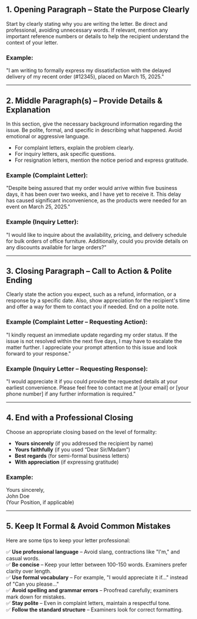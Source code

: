 ## 1. Opening Paragraph – State the Purpose Clearly

Start by clearly stating why you are writing the letter. Be direct and professional, avoiding unnecessary words. If relevant, mention any important reference numbers or details to help the recipient understand the context of your letter.

### Example:
"I am writing to formally express my dissatisfaction with the delayed delivery of my recent order (#12345), placed on March 15, 2025."

---

## 2. Middle Paragraph(s) – Provide Details & Explanation

In this section, give the necessary background information regarding the issue. Be polite, formal, and specific in describing what happened. Avoid emotional or aggressive language. 

- For complaint letters, explain the problem clearly.
- For inquiry letters, ask specific questions.
- For resignation letters, mention the notice period and express gratitude.

### Example (Complaint Letter):
"Despite being assured that my order would arrive within five business days, it has been over two weeks, and I have yet to receive it. This delay has caused significant inconvenience, as the products were needed for an event on March 25, 2025."

### Example (Inquiry Letter):
"I would like to inquire about the availability, pricing, and delivery schedule for bulk orders of office furniture. Additionally, could you provide details on any discounts available for large orders?"

---

## 3. Closing Paragraph – Call to Action & Polite Ending

Clearly state the action you expect, such as a refund, information, or a response by a specific date. Also, show appreciation for the recipient's time and offer a way for them to contact you if needed. End on a polite note.

### Example (Complaint Letter – Requesting Action):
"I kindly request an immediate update regarding my order status. If the issue is not resolved within the next five days, I may have to escalate the matter further. I appreciate your prompt attention to this issue and look forward to your response."

### Example (Inquiry Letter – Requesting Response):
"I would appreciate it if you could provide the requested details at your earliest convenience. Please feel free to contact me at [your email] or [your phone number] if any further information is required."

---

## 4. End with a Professional Closing

Choose an appropriate closing based on the level of formality:

- **Yours sincerely** (if you addressed the recipient by name)
- **Yours faithfully** (if you used “Dear Sir/Madam”)
- **Best regards** (for semi-formal business letters)
- **With appreciation** (if expressing gratitude)

### Example:
Yours sincerely,  
John Doe  
(Your Position, if applicable)

---

## 5. Keep It Formal & Avoid Common Mistakes

Here are some tips to keep your letter professional:

✅ **Use professional language** – Avoid slang, contractions like "I'm," and casual words.  
✅ **Be concise** – Keep your letter between 100-150 words. Examiners prefer clarity over length.  
✅ **Use formal vocabulary** – For example, "I would appreciate it if…" instead of "Can you please…"  
✅ **Avoid spelling and grammar errors** – Proofread carefully; examiners mark down for mistakes.  
✅ **Stay polite** – Even in complaint letters, maintain a respectful tone.  
✅ **Follow the standard structure** – Examiners look for correct formatting.
